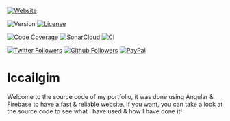 [![Website](https://img.shields.io/website?style=for-the-badge&url=https%3A%2F%2Ficcailgim.firebaseapp.com%2F)](https://iccailgim.firebaseapp.com/)

![Version](https://img.shields.io/github/package-json/v/myerffoeg/iccailgim?style=for-the-badge)
[![License](https://img.shields.io/badge/License-Creative%20Commons%20BY--NC--ND%204.0-lightgrey.svg?style=for-the-badge)](LICENSE.md)

[![Code Coverage](https://img.shields.io/sonar/coverage/iccailgim?server=https%3A%2F%2Fsonarcloud.io&style=for-the-badge)](https://sonarcloud.io/dashboard?id=iccailgim)
[![SonarCloud](https://img.shields.io/sonar/quality_gate/iccailgim?server=https%3A%2F%2Fsonarcloud.io&style=for-the-badge)](https://sonarcloud.io/dashboard?id=iccailgim)
[![CI](https://img.shields.io/travis/com/myerffoeg/iccailgim?style=for-the-badge)](https://travis-ci.com/myerffoeg/iccailgim)

[![Twitter Followers](https://img.shields.io/twitter/follow/myerffoeg.svg?logo=twitter&style=for-the-badge&label=Follow)](https://twitter.com/myerffoeg)
[![Github Followers](https://img.shields.io/github/followers/myerffoeg?logo=github&style=for-the-badge)](https://github.com/myerffoeg)
[![PayPal](https://img.shields.io/badge/Donate-PayPal-ff3f59.svg?style=for-the-badge)](https://www.paypal.me/myerffoeg)

# Iccailgim

Welcome to the source code of my portfolio, it was done using Angular & Firebase to have a fast & reliable website. If you want, you can take a look at the source code to see what I have used & how I have done it!